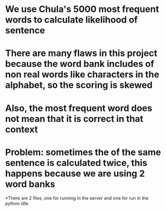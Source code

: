 # We use Chula's 5000 most frequent words to calculate likelihood of sentence
# There are many flaws in this project because the word bank includes of non real words like characters in the alphabet, so the scoring is skewed 
# Also, the most frequent word does not mean that it is correct in that context

# Problem: sometimes the of the same sentence is calculated twice, this happens because we are using 2 word banks


*There are 2 files, one for running in the server and one for run in the python idle.
